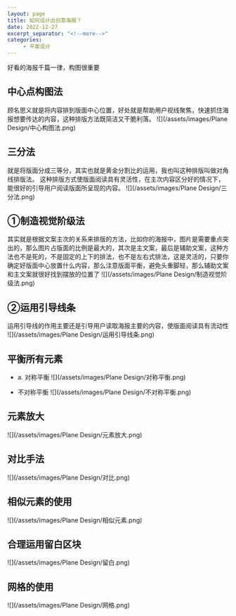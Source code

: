 ```yaml
---
layout: page
title: 如何设计出创意海报？
date: 2022-12-27
excerpt_separator: "<!--more-->"
categories:
     - 平面设计
---
```


好看的海报千篇一律，构图很重要

<!--more-->
## 中心点构图法

顾名思义就是将内容排到版面中心位置，好处就是帮助用户视线聚焦，快速抓住海报想要传达的内容，这种排版方法既简洁又干脆利落。
![](/assets/images/Plane Design/中心构图法.png)

## 三分法

就是将版面分成三等分，其实也就是黄金分割比的运用，我也叫这种排版叫做对角线排版法。 
这种排版方式使版面阅读具有灵活性，在主次内容区分好的情况下，能很好的引导用户阅读版面所呈现的内容。
![](/assets/images/Plane Design/三分法.png)

## ①制造视觉阶级法

其实就是根据文案主次的关系来排版的方法，比如你的海报中，图片是需要重点突出的，那么图片占版面的比例是最大的，其次是主文案，最后是辅助文案，这种方法也不是死的，不是固定的上下的排法，也不是左右式排法，这是灵活的，只要你确定好版面中心放置什么内容，那么注意版面平衡，避免头重脚轻，那么辅助文案和主文案就很好找到摆放的位置了
![](/assets/images/Plane Design/制造视觉阶级法.png)

## ②运用引导线条

运用引导线的作用主要还是引导用户读取海报主要的内容，使版面阅读具有流动性 
![](/assets/images/Plane Design/运用引导线条.png)
## 平衡所有元素

* a. 对称平衡
![](/assets/images/Plane Design/对称平衡.png)

* 不对称平衡
![](/assets/images/Plane Design/不对称平衡.png)

## 元素放大
![](/assets/images/Plane Design/元素放大.png)

## 对比手法
![](/assets/images/Plane Design/对比.png)

## 相似元素的使用
![](/assets/images/Plane Design/相似元素.png)

## 合理运用留白区块
![](/assets/images/Plane Design/留白.png)

## 网格的使用
![](/assets/images/Plane Design/网格.png)